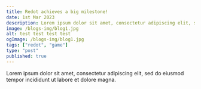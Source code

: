 ```yaml
---
title: Redot achieves a big milestone!
date: 1st Mar 2023
description: Lorem ipsum dolor sit amet, consectetur adipiscing elit, sed do eiusmod tempor incididunt ut labore et dolore magna.
image: /blogs-img/blog1.jpg
alt: test test test test
ogImage: /blogs-img/blog1.jpg
tags: ["redot", "game"]
type: "post"
published: true
---
```


Lorem ipsum dolor sit amet, consectetur adipiscing elit, sed do eiusmod tempor incididunt ut labore et dolore magna.
